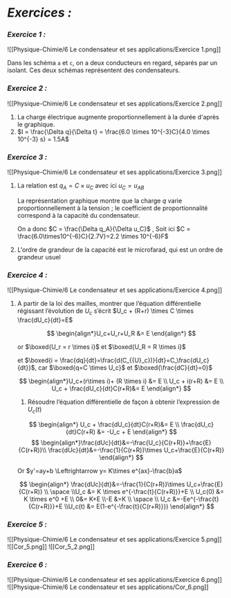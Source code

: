 # _**Exercices :**_

### _**Exercice 1 :**_

![[Physique-Chimie/6 Le condensateur et ses applications/Exercice 1.png]]

Dans les schéma `a` et `c`, on a deux conducteurs en regard, séparés par un isolant. Ces deux schémas représentent des condensateurs.
### _**Exercice 2 :**_

![[Physique-Chimie/6 Le condensateur et ses applications/Exercice 2.png]]

1. La charge électrique augmente proportionnellement à la durée d'après le graphique.
2. $I = \frac{\Delta q}{\Delta t} = \frac{6.0 \times 10^{-3}C}{4.0 \times 10^{-3} s} = 1.5A$
### _**Exercice 3 :**_

![[Physique-Chimie/6 Le condensateur et ses applications/Exercice 3.png]]

1. La relation est $q_A = C \times u_C$ avec ici $u_C = u_{AB}$

	La représentation graphique montre que la charge $q$ varie proportionnellement à la tension ; le coefficient de proportionnalité correspond à la capacité du condensateur.

	On a donc $C = \frac{\Delta q_A}{\Delta u_C}$ , Soit ici $C = \frac{6.0\times10^{-6}C}{2.7V}=2.2 \times 10^{-6}F$
2. L'ordre de grandeur de la capacité est le microfarad, qui est un ordre de grandeur usuel 
### _**Exercice 4 :**_

![[Physique-Chimie/6 Le condensateur et ses applications/Exercice 4.png]]

1. A partir de la loi des mailles, montrer que l’équation différentielle régissant l’évolution de $U_c$ s’écrit $U_c + (R+r) \times C \times \frac{dU_c}{dt}=E$
	
	$$
	\begin{align*}U_c+U_r+U_R &= E \end{align*}
	$$
	
	or $\boxed{U_r = r \times i}$ et $\boxed{U_R = R \times i}$
	
	et $\boxed{i = \frac{dq}{dt}=\frac{d(C_{{U}_c})}{dt}=C_\frac{dU_c}{dt}}$, car $\boxed{q=C \times U_c}$ et $\boxed{\frac{dC}{dt}=0}$
	
	$$
	\begin{align*}U_c+(r\times i)+ (R \times i) &= E \\ U_c + i(r+R) &= E \\ U_c + \frac{dU_c}{dt}C(r+R)&= E \end{align*}
	$$
	1. Résoudre l’équation différentielle de façon à obtenir l’expression de $U_c(t)$
	
	$$
	\begin{align*} U_c + \frac{dU_c}{dt}C(r+R)&= E \\ \frac{dU_c}{dt}C(r+R) &= -U_c + E \end{align*}
	$$
	$$
	\begin{align*}\frac{dUc}{dt}&=-\frac{U_c}{C(r+R)}+\frac{E}{C(r+R)}\\ \frac{dUc}{dt}&=-\frac{1}{C(r+R)}\times U_c+\frac{E}{C(r+R)} 
	\end{align*}
	$$
	
	Or $y'=ay+b \Leftrightarrow y= K\times e^{ax}-\frac{b}a$
	
	$$
	\begin{align*} \frac{dUc}{dt}&=-\frac{1}{C(r+R)}\times U_c+\frac{E}{C(r+R)} \\ \space \\U_c &= K \times e^{-\frac{t}{C(r+R)}}+E \\ U_c(0) &= K \times e^0 +E \\ 0&= K+E \\-E &=K \\ \space \\ U_c &=-Ee^{-\frac{t}{C(r+R)}}+E \\U_c(t) &= E(1-e^{-\frac{t}{C(r+R)}}) \end{align*}
	$$
### _**Exercice 5 :**_

![[Physique-Chimie/6 Le condensateur et ses applications/Exercice 5.png]]
![[Cor_5.png]]
![[Cor_5_2.png]]

### _**Exercice 6 :**_

![[Physique-Chimie/6 Le condensateur et ses applications/Exercice 6.png]]
![[Physique-Chimie/6 Le condensateur et ses applications/Cor_6.png]]
